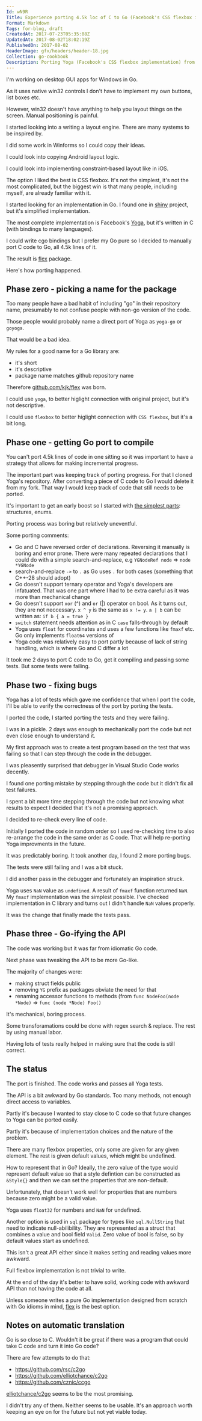 ```yaml
---
Id: wN9R
Title: Experience porting 4.5k loc of C to Go (Facebook's CSS flexbox implementation Yoga)
Format: Markdown
Tags: for-blog, draft
CreatedAt: 2017-07-23T05:35:08Z
UpdatedAt: 2017-08-02T18:02:19Z
PublishedOn: 2017-08-02
HeaderImage: gfx/headers/header-18.jpg
Collection: go-cookbook
Description: Porting Yoga (Facebook's CSS flexbox implementation) from C to Go.
---
```

I'm working on desktop GUI apps for Windows in Go.

As it uses native win32 controls I don't have to implement my own buttons, list boxes etc.

However, win32 doesn't have anything to help you layout things on the screen. Manual positioning is painful.

I started looking into a writing a layout engine. There are many systems to be inspired by.

I did some work in Winforms so I could copy their ideas.

I could look into copying Android layout logic.

I could look into implementing constraint-based layout like in iOS.

The option I liked the best is CSS flexbox. It's not the simplest, it's not the most complicated, but the biggest win is that many people, including myself, are already familiar with it.

I started looking for an implementation in Go. I found one in [shiny](https://github.com/golang/exp/tree/master/shiny/widget/flex) project, but it's simplified implementation.

The most complete implementation is Facebook's [Yoga](https://github.com/facebook/yoga), but it's written in C (with bindings to many languages).

I could write cgo bindings but I prefer my Go pure so I decided to manually port C code to Go, all 4.5k lines of it.

The result is [flex](https://github.com/kjk/flex) package.

Here's how porting happened.

## Phase zero - picking a name for the package

Too many people have a bad habit of including "go" in their repository name, presumably to not confuse people with non-go version of the code.

Those people would probably name a direct port of Yoga as `yoga-go` or `goyoga`.

That would be a bad idea.

My rules for a good name for a Go library are:

* it's short
* it's descriptive
* package name matches github repository name

Therefore [github.com/kjk/flex](https://github.com/kjk/flex) was born.

I could use `yoga`, to better higlight connection with original project, but it's not descriptive.

I could use `flexbox` to better higlight connection with `CSS flexbox`, but it's a bit long.

## Phase one - getting Go port to compile

You can't port 4.5k lines of code in one sitting so it was important to have a strategy that allows for making incremental progress.

The important part was keeping track of porting progress. For that I cloned Yoga's repository. After converting a piece of C code to Go I would delete it from my fork. That way I would keep track of code that still needs to be ported.

It's important to get an early boost so I started with [the simplest parts](https://github.com/kjk/flex/commit/4dabacad1ba37403e8b7380b2ccb6c2ed6c8586a): structures, enums.

Porting process was boring but relatively uneventful.

Some porting comments:
* Go and C have reversed order of declarations. Reversing it manually is boring and error prone. There were many repeated declarations that I could do with a simple search-and-replace, e.g `YGNodeRef node` => `node *YGNode`
* search-and-replace `->` to `.` as Go uses `.` for both cases (something that C++-28 should adopt)
* Go doesn't support ternary operator and Yoga's developers are infatuated. That was one part where I had to be extra careful as it was more than mechanical change
* Go doesn't support `xor` (^) and `or` (|) operator on bool. As it turns out, they are not neccessary. `x ^ y` is the same as `x != y`. `a | b` can be written as: `if b { a = true }`
* `switch` statement needs attention as in C `case` falls-through by default
* Yoga uses `float` for coordinates and uses a few functions like `fmaxf` etc. Go only implements `float64` versions of
* Yoga code was relatively easy to port partly because of lack of string handling, which is where Go and C differ a lot

It took me 2 days to port C code to Go, get it compiling and passing some tests. But some tests were failing.

## Phase two - fixing bugs

Yoga has a lot of tests which gave me confidence that when I port the code, I'll be able to verify the correctness of the port by porting the tests.

I ported the code, I started porting the tests and they were failing.

I was in a pickle. 2 days was enough to mechanically port the code but not even close enough to understand it.

My first approach was to create a test program based on the test that was failing so that I can step through the code in the debugger.

I was pleasently surprised that debugger in Visual Studio Code works decently.

I found one porting mistake by stepping through the code but it didn't fix all test failures.

I spent a bit more time stepping through the code but not knowing what results to expect I decided that it's not a promising approach.

I decided to re-check every line of code.

Initially I ported the code in random order so I used re-checking time to also re-arrange the code in the same order as C code. That will help re-porting Yoga improvments in the future.

It was predictably boring. It took another day, I found 2 more porting bugs.

The tests were still failing and I was a bit stuck.

I did another pass in the debugger and fortunately an inspiration struck.

Yoga uses `NaN` value as `undefined`. A result of `fmaxf` function returned `NaN`. My `fmaxf` implementation was the simplest possible. I've checked implementation in C library and turns out I didn't handle `NaN` values properly.

It was the change that finally made the tests pass.

## Phase three - Go-ifying the API

The code was working but it was far from idiomatic Go code.

Next phase was tweaking the API to be more Go-like.

The majority of changes were:
* making struct fields public
* removing `YG` prefix as packages obviate the need for that
* renaming accessor functions to methods (from `func NodeFoo(node *Node)` => `func (node *Node) Foo()`

It's mechanical, boring process.

Some transforamations could be done with regex search & replace. The rest by using manual labor.

Having lots of tests really helped in making sure that the code is still correct.

## The status

The port is finished. The code works and passes all Yoga tests.

The API is a bit awkward by Go standards. Too many methods, not enough direct access to variables.

Partly it's because I wanted to stay close to C code so that future changes to Yoga can be ported easily.

Partly it's because of implementation choices and the nature of the problem.

There are many flexbox properties, only some are given for any given element. The rest is given default values, which might be undefined.

How to represent that in Go? Ideally, the zero value of the type would represent default value so that a style defintion can be constructed as `&Style{}` and then we can set the properties that are non-default.

Unfortunately, that doesn't work well for properties that are numbers because zero might be a valid value.

Yoga uses `float32` for numbers and `NaN` for undefined.

Another option is used in `sql` package for types like `sql.NullString` that need to indicate null-abilibility. They are represented as a struct that combines a value and bool field `Valid`. Zero value of bool is false, so by default values start as undefined.

This isn't a great API either since it makes setting and reading values more awkward.

Full flexbox implementation is not trivial to write.

At the end of the day it's better to have solid, working code with awkward API than not having the code at all.

Unless someone writes a pure Go implementation designed from scratch with Go idioms in mind, [flex](https://github.com/kjk/flex) is the best option.

## Notes on automatic translation

Go is so close to C. Wouldn't it be great if there was a program that could take C code and turn it into Go code?

There are few attempts to do that:
* https://github.com/rsc/c2go
* https://github.com/elliotchance/c2go
* https://github.com/cznic/ccgo

[elliotchance/c2go](https://github.com/elliotchance/c2go) seems to be the most promising.

I didn't try any of them. Neither seems to be usable. It's an approach worth keeping an eye on for the future but not yet viable today.
